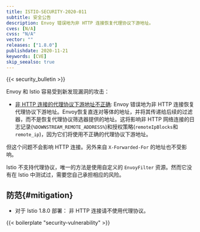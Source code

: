 ```yaml
---
title: ISTIO-SECURITY-2020-011
subtitle: 安全公告
description: Envoy 错误地为非 HTTP 连接恢复代理协议下游地址。
cves: [N/A]
cvss: "N/A"
vector: ""
releases: ["1.8.0"]
publishdate: 2020-11-21
keywords: [CVE]
skip_seealso: true
---
```


{{< security_bulletin >}}

Envoy 和 Istio 容易受到新发现漏洞的攻击：

- [非 HTTP 连接的代理协议下游地址不正确](https://groups.google.com/g/envoy-security-announce/c/aqtBt5VUor0): Envoy 错误地为非 HTTP 连接恢复代理协议下游地址。Envoy恢复直连对等体的地址，并将其传递给后续的过滤器，而不是恢复代理协议筛选器提供的地址。这将影响非 HTTP 网络连接的日志记录(`%DOWNSTREAM_REMOTE_ADDRESS%`)和授权策略(`remoteIpBlocks`和`remote_ip`)，因为它们将使用不正确的代理协议下游地址。

但这个问题不会影响 HTTP 连接。另外来自 `X-Forwarded-For` 的地址也不受影响。

Istio 不支持代理协议，唯一的方法是使用自定义的 `EnvoyFilter` 资源。然而它没有在 Istio 中测试过，需要您自己承担相应的风险。

## 防范{#mitigation}

- 对于 Istio 1.8.0 部署： 非 HTTP 连接请不使用代理协议。

{{< boilerplate "security-vulnerability" >}}
